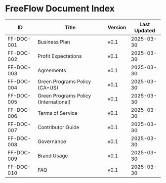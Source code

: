 # FreeFlow Document Index

| ID | Title | Version | Last Updated |
|----|-------|---------|--------------|
| FF-DOC-001 | Business Plan | v0.1 | 2025-03-30 |
| FF-DOC-002 | Profit Expectations | v0.1 | 2025-03-30 |
| FF-DOC-003 | Agreements | v0.1 | 2025-03-30 |
| FF-DOC-004 | Green Programs Policy (CA+US) | v0.1 | 2025-03-30 |
| FF-DOC-005 | Green Programs Policy (International) | v0.1 | 2025-03-30 |
| FF-DOC-006 | Terms of Service | v0.1 | 2025-03-30 |
| FF-DOC-007 | Contributor Guide | v0.1 | 2025-03-30 |
| FF-DOC-008 | Governance | v0.1 | 2025-03-30 |
| FF-DOC-009 | Brand Usage | v0.1 | 2025-03-30 |
| FF-DOC-010 | FAQ | v0.1 | 2025-03-30 |
